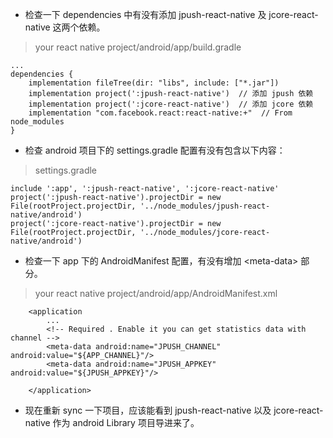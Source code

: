 * 检查一下 dependencies 中有没有添加 jpush-react-native 及 jcore-react-native 这两个依赖。

> your react native project/android/app/build.gradle

```
...
dependencies {
    implementation fileTree(dir: "libs", include: ["*.jar"])
    implementation project(':jpush-react-native')  // 添加 jpush 依赖
    implementation project(':jcore-react-native')  // 添加 jcore 依赖
    implementation "com.facebook.react:react-native:+"  // From node_modules
}
```

* 检查 android 项目下的 settings.gradle 配置有没有包含以下内容：

> settings.gradle

```
include ':app', ':jpush-react-native', ':jcore-react-native'
project(':jpush-react-native').projectDir = new File(rootProject.projectDir, '../node_modules/jpush-react-native/android')
project(':jcore-react-native').projectDir = new File(rootProject.projectDir, '../node_modules/jcore-react-native/android')
```

* 检查一下 app 下的 AndroidManifest 配置，有没有增加 \<meta-data> 部分。

> your react native project/android/app/AndroidManifest.xml

```
    <application
        ...
        <!-- Required . Enable it you can get statistics data with channel -->
        <meta-data android:name="JPUSH_CHANNEL" android:value="${APP_CHANNEL}"/>
        <meta-data android:name="JPUSH_APPKEY" android:value="${JPUSH_APPKEY}"/>

    </application>
```

* 现在重新 sync 一下项目，应该能看到 jpush-react-native 以及 jcore-react-native 作为 android Library 项目导进来了。
